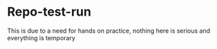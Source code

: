 # Repo-test-run
This is due to a need for hands on practice, nothing here is serious and everything is temporary
